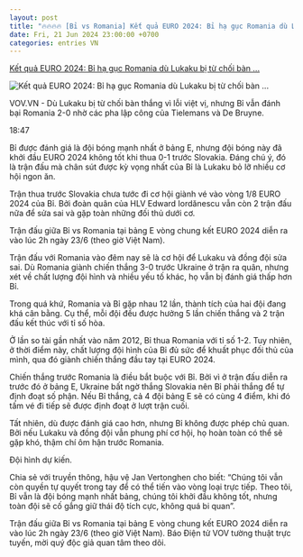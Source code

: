 ```yaml
---
layout: post
title: "🔥🔥🔥🔥 [Bỉ vs Romania] Kết quả EURO 2024: Bỉ hạ gục Romania dù Lukaku bị từ chối bàn ..."
date: Fri, 21 Jun 2024 23:00:00 +0700
categories: entries VN
---
```

[Kết quả EURO 2024: Bỉ hạ gục Romania dù Lukaku bị từ chối bàn ...](https://vov.vn/the-thao/ket-qua-euro-2024-bi-ha-guc-romania-du-lukaku-bi-tu-choi-ban-thang-post1103185.vov)

![Kết quả EURO 2024: Bỉ hạ gục Romania dù Lukaku bị từ chối bàn ...](https://vov-media.emitech.vn/sites/default/files/styles/og_image/public/2024-06/2024-06-22T204002Z_1552933090_UP1EK6M1LEPXP_RTRMADP_3_SOCCER-EURO-BEL-ROM-REPORT.JPG.jpg?v=1719104514)

VOV.VN - Dù Lukaku bị từ chối bàn thắng vì lỗi việt vị, nhưng Bỉ vẫn đánh bại Romania 2-0 nhờ các pha lập công của Tielemans và De Bruyne.

18:47

Bỉ được đánh giá là đội bóng mạnh nhất ở bảng E, nhưng đội bóng này đã khởi đầu EURO 2024 không tốt khi thua 0-1 trước Slovakia. Đáng chú ý, đó là trận đấu mà chân sút được kỳ vọng nhất của Bỉ là Lukaku bỏ lỡ nhiều cơ hội ngon ăn.

Trận thua trước Slovakia chưa tước đi cơ hội giành vé vào vòng 1/8 EURO 2024 của Bỉ. Bởi đoàn quân của HLV Edward Iordănescu vẫn còn 2 trận đấu nữa để sửa sai và gặp toàn những đối thủ dưới cơ.

Trận đấu giữa Bỉ vs Romania tại bảng E vòng chung kết EURO 2024 diễn ra vào lúc 2h ngày 23/6 (theo giờ Việt Nam).

Trận đấu với Romania vào đêm nay sẽ là cơ hội để Lukaku và đồng đội sửa sai. Dù Romania giành chiến thắng 3-0 trước Ukraine ở trận ra quân, nhưng xét về chất lượng đội hình và nhiều yếu tố khác, họ vẫn bị đánh giá thấp hơn Bỉ.

Trong quá khứ, Romania và Bỉ gặp nhau 12 lần, thành tích của hai đội đang khá cân bằng. Cụ thể, mỗi đội đều được hưởng 5 lần chiến thắng và 2 trận đấu kết thúc với tỉ số hòa.

Ở lần so tài gần nhất vào năm 2012, Bỉ thua Romania với tỉ số 1-2. Tuy nhiên, ở thời điểm này, chất lượng đội hình của Bỉ đủ sức để khuất phục đối thủ của mình, qua đó giành chiến thắng đầu tay tại EURO 2024.

Chiến thắng trước Romania là điều bắt buộc với Bỉ. Bởi vì ở trận đấu diễn ra trước đó ở bảng E, Ukraine bất ngờ thắng Slovakia nên Bỉ phải thắng để tự định đoạt số phận. Nếu Bỉ thắng, cả 4 đội bảng E sẽ có cùng 4 điểm, khi đó tấm vé đi tiếp sẽ được định đoạt ở lượt trận cuối.

Tất nhiên, dù được đánh giá cao hơn, nhưng Bỉ không được phép chủ quan. Bởi nếu Lukaku và đồng đội vẫn phung phí cơ hội, họ hoàn toàn có thể sẽ gặp khó, thậm chí ôm hận trước Romania.

Đội hình dự kiến.

Chia sẻ với truyền thông, hậu vệ Jan Vertonghen cho biết: “Chúng tôi vẫn còn quyền tự quyết trong tay để có thể tiến vào vòng loại trực tiếp. Theo tôi, Bỉ vẫn là đội bóng mạnh nhất bảng, chúng tôi khởi đầu không tốt, nhưng toàn đội sẽ cố gắng giữ thái độ tích cực, không quá bi quan”.

Trận đấu giữa Bỉ vs Romania tại bảng E vòng chung kết EURO 2024 diễn ra vào lúc 2h ngày 23/6 (theo giờ Việt Nam). Báo Điện tử VOV tường thuật trực tuyến, mời quý độc giả quan tâm theo dõi.

